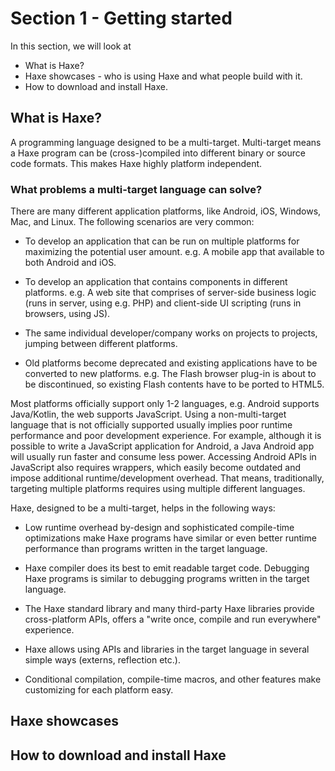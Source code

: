 # Section 1 - Getting started

In this section, we will look at
 * What is Haxe?
 * Haxe showcases - who is using Haxe and what people build with it.
 * How to download and install Haxe.

## What is Haxe?

A programming language designed to be a multi-target. Multi-target means a Haxe program can be (cross-)compiled into different binary or source code formats. This makes Haxe highly platform independent.

### What problems a multi-target language can solve?

There are many different application platforms, like Android, iOS, Windows, Mac, and Linux. The following scenarios are very common:

 * To develop an application that can be run on multiple platforms for maximizing the potential user amount. e.g. A mobile app that available to both Android and iOS.

 * To develop an application that contains components in different platforms. e.g. A web site that comprises of server-side business logic (runs in server, using e.g. PHP) and client-side UI scripting (runs in browsers, using JS).

 * The same individual developer/company works on projects to projects, jumping between different platforms.

 * Old platforms become deprecated and existing applications have to be converted to new platforms. e.g. The Flash browser plug-in is about to be discontinued, so existing Flash contents have to be ported to HTML5.

Most platforms officially support only 1-2 languages, e.g. Android supports Java/Kotlin, the web supports JavaScript. Using a non-multi-target language that is not officially supported usually implies poor runtime performance and poor development experience. For example, although it is possible to write a JavaScript application for Android, a Java Android app will usually run faster and consume less power. Accessing Android APIs in JavaScript also requires wrappers, which easily become outdated and impose additional runtime/development overhead. That means, traditionally, targeting multiple platforms requires using multiple different languages.

Haxe, designed to be a multi-target, helps in the following ways:

 * Low runtime overhead by-design and sophisticated compile-time optimizations make Haxe programs have similar or even better runtime performance than programs written in the target language.

 * Haxe compiler does its best to emit readable target code. Debugging Haxe programs is similar to debugging programs written in the target language.

 * The Haxe standard library and many third-party Haxe libraries provide cross-platform APIs, offers a "write once, compile and run everywhere" experience.

 * Haxe allows using APIs and libraries in the target language in several simple ways (externs, reflection etc.).

 * Conditional compilation, compile-time macros, and other features make customizing for each platform easy.

## Haxe showcases

## How to download and install Haxe

